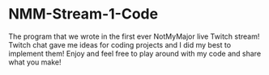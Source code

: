 # NMM-Stream-1-Code
The program that we wrote in the first ever NotMyMajor live Twitch stream! Twitch chat gave me ideas for coding projects and I did my best to implement them! Enjoy and feel free to play around with my code and share what you make!
